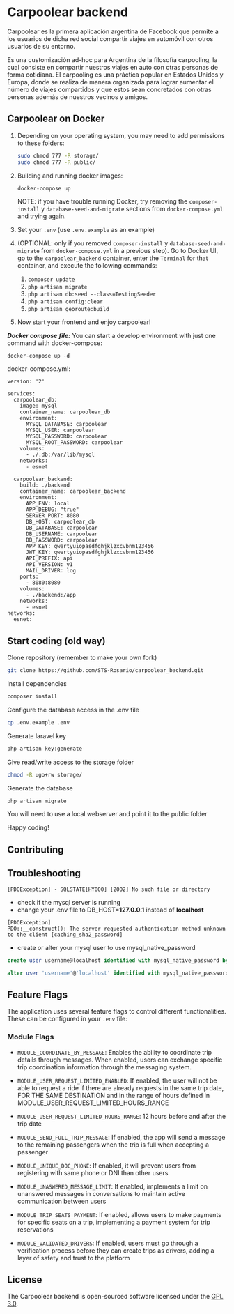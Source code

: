 # Carpoolear backend

Carpoolear es la primera aplicación argentina de Facebook que permite a los usuarios de dicha red social compartir viajes en automóvil con otros usuarios de su entorno.

Es una customización ad-hoc para Argentina de la filosofía carpooling, la cual consiste en compartir nuestros viajes en auto con otras personas de forma cotidiana. El carpooling es una práctica popular en Estados Unidos y Europa, donde se realiza de manera organizada para lograr aumentar el número de viajes compartidos y que estos sean concretados con otras personas además de nuestros vecinos y amigos.

## Carpoolear on Docker

1) Depending on your operating system, you may need to add permissions to these folders: 
    ```bash
    sudo chmod 777 -R storage/
    sudo chmod 777 -R public/
    ```

1) Building and running docker images: 
    ```bash
    docker-compose up
    ```

    NOTE: if you have trouble running Docker, try removing the `composer-install` y `database-seed-and-migrate` sections from `docker-compose.yml` and trying again.

1) Set your `.env` (use `.env.example` as an example)

1) (OPTIONAL: only if you removed `composer-install` y `database-seed-and-migrate` from `docker-compose.yml` in a previous step). Go to Docker UI, go to the `carpoolear_backend` container, enter the `Terminal` for that container, and execute the following commands:
    1) `composer update`
    1) `php artisan migrate`
    1) `php artisan db:seed --class=TestingSeeder`
    1) `php artisan config:clear`
    1) `php artisan georoute:build`

1) Now start your frontend and enjoy carpoolear!

___Docker compose file:___
You can start a develop environment with just one command with docker-compose:

```
docker-compose up -d
```

docker-compose.yml:

```
version: '2'

services:
  carpoolear_db:
    image: mysql
    container_name: carpoolear_db
    environment:
      MYSQL_DATABASE: carpoolear
      MYSQL_USER: carpoolear
      MYSQL_PASSWORD: carpoolear
      MYSQL_ROOT_PASSWORD: carpoolear
    volumes:
      - ./.db:/var/lib/mysql
    networks:
      - esnet 

  carpoolear_backend:
    build: ./backend
    container_name: carpoolear_backend
    environment:
      APP_ENV: local
      APP_DEBUG: "true"
      SERVER_PORT: 8080
      DB_HOST: carpoolear_db
      DB_DATABASE: carpoolear
      DB_USERNAME: carpoolear
      DB_PASSWORD: carpoolear
      APP_KEY: qwertyuiopasdfghjklzxcvbnm123456
      JWT_KEY: qwertyuiopasdfghjklzxcvbnm123456
      API_PREFIX: api
      API_VERSION: v1
      MAIL_DRIVER: log
    ports:
      - 8080:8080
    volumes:
      - ./backend:/app
    networks:
      - esnet 
networks:
  esnet:  
```



## Start coding (old way)

Clone repository (remember to make your own fork)
```bash
git clone https://github.com/STS-Rosario/carpoolear_backend.git
```

Install dependencies
```bash
composer install
```
Configure the database access in the .env file
```bash
cp .env.example .env
```
Generate laravel key
```bash
php artisan key:generate
```

Give read/write access to the storage folder
```bash
chmod -R ugo+rw storage/
```

Generate the database
```bash
php artisan migrate
```

You will need to use a local webserver and point it to the public folder

Happy coding!

## Contributing


## Troubleshooting

```
[PDOException] - SQLSTATE[HY000] [2002] No such file or directory
```
 * check if the mysql server is running
 * change your .env file to DB_HOST=**127.0.0.1** instead of **localhost**

```
[PDOException]                                                                          
PDO::__construct(): The server requested authentication method unknown to the client [caching_sha2_password]
```
* create or alter your mysql user to use mysql_native_password

```sql
create user username@localhost identified with mysql_native_password by 'password';
```

```sql
alter user 'username'@'localhost' identified with mysql_native_password by 'password';
```

## Feature Flags

The application uses several feature flags to control different functionalities. These can be configured in your `.env` file:

### Module Flags

- `MODULE_COORDINATE_BY_MESSAGE`: Enables the ability to coordinate trip details through messages. When enabled, users can exchange specific trip coordination information through the messaging system.

- `MODULE_USER_REQUEST_LIMITED_ENABLED`: If enabled, the user will not be able to request a ride if there are already requests in the same trip date, FOR THE SAME DESTINATION and in the range of hours defined in MODULE_USER_REQUEST_LIMITED_HOURS_RANGE

- `MODULE_USER_REQUEST_LIMITED_HOURS_RANGE`: 12 hours before and after the trip date

- `MODULE_SEND_FULL_TRIP_MESSAGE`: If enabled, the app will send a message to the remaining passengers when the trip is full when accepting a passenger

- `MODULE_UNIQUE_DOC_PHONE`: If enabled, it will prevent users from registering with same phone or DNI than other users

- `MODULE_UNASWERED_MESSAGE_LIMIT`: If enabled, implements a limit on unanswered messages in conversations to maintain active communication between users

- `MODULE_TRIP_SEATS_PAYMENT`: If enabled, allows users to make payments for specific seats on a trip, implementing a payment system for trip reservations

- `MODULE_VALIDATED_DRIVERS`: If enabled, users must go through a verification process before they can create trips as drivers, adding a layer of safety and trust to the platform

## License

The Carpoolear backend is open-sourced software licensed under the [GPL 3.0](https://github.com/STS-Rosario/carpoolear_backend/blob/master/LICENSE).
